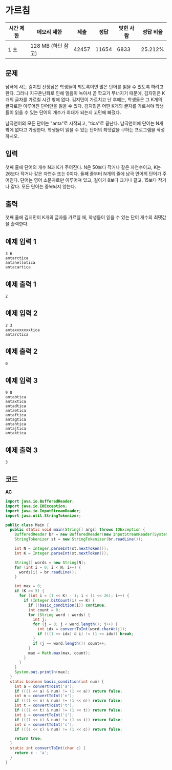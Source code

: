 # 가르침 

|시간 제한	|메모리 제한	|제출	|정답	|맞힌 사람	|정답 비율|
|---|---|---|---|---|---|
|1 초	|128 MB (하단 참고)	|42457	|11654|	6833	|25.212%|

## 문제 

남극에 사는 김지민 선생님은 학생들이 되도록이면 많은 단어를 읽을 수 있도록 하려고 한다. 그러나 지구온난화로 인해 얼음이 녹아서 곧 학교가 무너지기 때문에, 김지민은 K개의 글자를 가르칠 시간 밖에 없다. 김지민이 가르치고 난 후에는, 학생들은 그 K개의 글자로만 이루어진 단어만을 읽을 수 있다. 김지민은 어떤 K개의 글자를 가르쳐야 학생들이 읽을 수 있는 단어의 개수가 최대가 되는지 고민에 빠졌다.

남극언어의 모든 단어는 "anta"로 시작되고, "tica"로 끝난다. 남극언어에 단어는 N개 밖에 없다고 가정한다. 학생들이 읽을 수 있는 단어의 최댓값을 구하는 프로그램을 작성하시오.

## 입력 

첫째 줄에 단어의 개수 N과 K가 주어진다. N은 50보다 작거나 같은 자연수이고, K는 26보다 작거나 같은 자연수 또는 0이다. 둘째 줄부터 N개의 줄에 남극 언어의 단어가 주어진다. 단어는 영어 소문자로만 이루어져 있고, 길이가 8보다 크거나 같고, 15보다 작거나 같다. 모든 단어는 중복되지 않는다.

## 출력

첫째 줄에 김지민이 K개의 글자를 가르칠 때, 학생들이 읽을 수 있는 단어 개수의 최댓값을 출력한다.

## 예제 입력 1

```
3 6
antarctica
antahellotica
antacartica
```

## 예제 출력 1

```
2
```

## 예제 입력 2

```
2 3
antaxxxxxxxtica
antarctica
```

## 예제 출력 2

```
0
```

## 예제 입력 3

```
9 8
antabtica
antaxtica
antadtica
antaetica
antaftica
antagtica
antahtica
antajtica
antaktica
```

## 예제 출력 3

```
3
```

## 코드 

**AC**

```java
import java.io.BufferedReader;
import java.io.IOException;
import java.io.InputStreamReader;
import java.util.StringTokenizer;

public class Main {
  public static void main(String[] args) throws IOException {
    BufferedReader br = new BufferedReader(new InputStreamReader(System.in));
    StringTokenizer st = new StringTokenizer(br.readLine());

    int N = Integer.parseInt(st.nextToken());
    int K = Integer.parseInt(st.nextToken());

    String[] words = new String[N];
    for (int i = 0; i < N; i++) {
      words[i] = br.readLine();
    }

    int max = 0;
    if (K >= 5) {
      for (int i = (1 << K) - 1; i < (1 << 26); i++) {
        if (Integer.bitCount(i) == K) {
          if (!basic_condition(i)) continue;
          int count = 0;
          for (String word : words) {
            int j;
            for (j = 0; j < word.length(); j++) {
              int idx = convertToInt(word.charAt(j));
              if (((1 << idx) & i) != (1 << idx)) break;
            }
            if (j == word.length()) count++;
          }
          max = Math.max(max, count);
        }
      }
    }
    System.out.println(max);
  }
  static boolean basic_condition(int num) {
    int a = convertToInt('a');
    if (((1 << a) & num) != (1 << a)) return false;
    int n = convertToInt('n');
    if (((1 << n) & num) != (1 << n)) return false;
    int t = convertToInt('t');
    if (((1 << t) & num) != (1 << t)) return false;
    int i = convertToInt('i');
    if (((1 << i) & num) != (1 << i)) return false;
    int c = convertToInt('c');
    if (((1 << c) & num) != (1 << c)) return false;

    return true;
  }
  static int convertToInt(char c) {
    return c - 'a';
  }
}
```